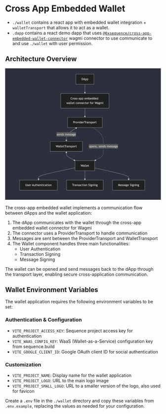 # Cross App Embedded Wallet

- `./wallet` contains a react app with embedded wallet integration + `walletTransport` that allows it to act as a wallet.
- `.dapp` contains a react demo dapp that uses [`@0xsequence/cross-app-embedded-wallet-connector`](https://github.com/0xsequence/cross-app-embedded-wallet-connector) wagmi connector to use communicate to and use `./wallet` with user permission.

## Architecture Overview

![Cross App Embedded Wallet Architecture](./docs/architecture.png)

The cross-app embedded wallet implements a communication flow between dApps and the wallet application:

1. The dApp communicates with the wallet through the cross-app embedded wallet connector for Wagmi
2. The connector uses a ProviderTransport to handle communication
3. Messages are sent between the ProviderTransport and WalletTransport
4. The Wallet component handles three main functionalities:
   - User Authentication
   - Transaction Signing
   - Message Signing

The wallet can be opened and send messages back to the dApp through the transport layer, enabling secure cross-application communication.

## Wallet Environment Variables

The wallet application requires the following environment variables to be set:

### Authentication & Configuration

- `VITE_PROJECT_ACCESS_KEY`: Sequence project access key for authentication
- `VITE_WAAS_CONFIG_KEY`: WaaS (Wallet-as-a-Service) configuration key from sequence.build
- `VITE_GOOGLE_CLIENT_ID`: Google OAuth client ID for social authentication

### Customization

- `VITE_PROJECT_NAME`: Display name for the wallet application
- `VITE_PROJECT_LOGO`: URL to the main logo image
- `VITE_PROJECT_SMALL_LOGO`: URL to a smaller version of the logo, also used for favicon

Create a `.env` file in the `./wallet` directory and copy these variables from `.env.example`, replacing the values as needed for your configuration.
